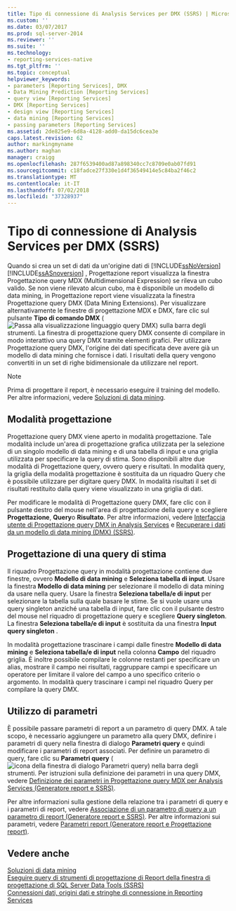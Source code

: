 ```yaml
---
title: Tipo di connessione di Analysis Services per DMX (SSRS) | Microsoft Docs
ms.custom: ''
ms.date: 03/07/2017
ms.prod: sql-server-2014
ms.reviewer: ''
ms.suite: ''
ms.technology:
- reporting-services-native
ms.tgt_pltfrm: ''
ms.topic: conceptual
helpviewer_keywords:
- parameters [Reporting Services], DMX
- Data Mining Prediction [Reporting Services]
- query view [Reporting Services]
- DMX [Reporting Services]
- design view [Reporting Services]
- data mining [Reporting Services]
- passing parameters [Reporting Services]
ms.assetid: 2de825e9-6d8a-4128-add0-da15dc6cea3e
caps.latest.revision: 62
author: markingmyname
ms.author: maghan
manager: craigg
ms.openlocfilehash: 287f6539400ad87a898340cc7c8709e0ab07fd91
ms.sourcegitcommit: c18fadce27f330e1d4f36549414e5c84ba2f46c2
ms.translationtype: MT
ms.contentlocale: it-IT
ms.lasthandoff: 07/02/2018
ms.locfileid: "37328937"
---
```

# <a name="analysis-services-connection-type-for-dmx-ssrs"></a>Tipo di connessione di Analysis Services per DMX (SSRS)
  Quando si crea un set di dati da un'origine dati di [!INCLUDE[ssNoVersion](../../includes/ssnoversion-md.md)] [!INCLUDE[ssASnoversion](../../includes/ssasnoversion-md.md)] , Progettazione report visualizza la finestra Progettazione query MDX (Multidimensional Expression) se rileva un cubo valido. Se non viene rilevato alcun cubo, ma è disponibile un modello di data mining, in Progettazione report viene visualizzata la finestra Progettazione query DMX (Data Mining Extensions). Per visualizzare alternativamente le finestre di progettazione MDX e DMX, fare clic sul pulsante **Tipo di comando DMX** (![Passa alla visualizzazione linguaggio query DMX](../media/rsqdicon-commandtypedmx.gif "Passa alla visualizzazione linguaggio query DMX")) sulla barra degli strumenti. La finestra di progettazione query DMX consente di compilare in modo interattivo una query DMX tramite elementi grafici. Per utilizzare Progettazione query DMX, l'origine dei dati specificata deve avere già un modello di data mining che fornisce i dati. I risultati della query vengono convertiti in un set di righe bidimensionale da utilizzare nel report.  
  
> [!NOTE]  
>  Prima di progettare il report, è necessario eseguire il training del modello. Per altre informazioni, vedere [Soluzioni di data mining](../../analysis-services/data-mining/data-mining-solutions.md).  
  
## <a name="design-mode"></a>Modalità progettazione  
 Progettazione query DMX viene aperto in modalità progettazione. Tale modalità include un'area di progettazione grafica utilizzata per la selezione di un singolo modello di data mining e di una tabella di input e una griglia utilizzata per specificare la query di stima. Sono disponibili altre due modalità di Progettazione query, ovvero query e risultati. In modalità query, la griglia della modalità progettazione è sostituita da un riquadro Query che è possibile utilizzare per digitare query DMX. In modalità risultati il set di risultati restituito dalla query viene visualizzato in una griglia di dati.  
  
 Per modificare le modalità di Progettazione query DMX, fare clic con il pulsante destro del mouse nell'area di progettazione della query e scegliere **Progettazione**, **Query**o **Risultato**. Per altre informazioni, vedere [Interfaccia utente di Progettazione query DMX in Analysis Services](analysis-services-dmx-query-designer-user-interface.md) e [Recuperare i dati da un modello di data mining &#40;DMX&#41; &#40;SSRS&#41;](retrieve-data-from-a-data-mining-model-dmx-ssrs.md).  
  
## <a name="designing-a-prediction-query"></a>Progettazione di una query di stima  
 Il riquadro Progettazione query in modalità progettazione contiene due finestre, ovvero **Modello di data mining** e **Seleziona tabella di input**. Usare la finestra **Modello di data mining** per selezionare il modello di data mining da usare nella query. Usare la finestra **Seleziona tabella/e di input** per selezionare la tabella sulla quale basare le stime. Se si vuole usare una query singleton anziché una tabella di input, fare clic con il pulsante destro del mouse nel riquadro di progettazione query e scegliere **Query singleton**. La finestra **Seleziona tabella/e di input** è sostituita da una finestra **Input query singleton** .  
  
 In modalità progettazione trascinare i campi dalle finestre **Modello di data mining** e **Seleziona tabella/e di input** nella colonna **Campo** del riquadro griglia. È inoltre possibile compilare le colonne restanti per specificare un alias, mostrare il campo nei risultati, raggruppare campi e specificare un operatore per limitare il valore del campo a uno specifico criterio o argomento. In modalità query trascinare i campi nel riquadro Query per compilare la query DMX.  
  
## <a name="using-parameters"></a>Utilizzo di parametri  
 È possibile passare parametri di report a un parametro di query DMX. A tale scopo, è necessario aggiungere un parametro alla query DMX, definire i parametri di query nella finestra di dialogo **Parametri query** e quindi modificare i parametri di report associati. Per definire un parametro di query, fare clic su **Parametri query** (![icona della finestra di dialogo Parametri query](../../analysis-services/media/iconqueryparameter.gif "icona della finestra di dialogo Parametri query")) nella barra degli strumenti. Per istruzioni sulla definizione dei parametri in una query DMX, vedere [Definizione dei parametri in Progettazione query MDX per Analysis Services &#40;Generatore report e SSRS&#41;](define-parameters-in-the-mdx-query-designer-for-analysis-services.md).  
  
 Per altre informazioni sulla gestione della relazione tra i parametri di query e i parametri di report, vedere [Associazione di un parametro di query a un parametro di report &#40;Generatore report e SSRS&#41;](associate-a-query-parameter-with-a-report-parameter-report-builder-and-ssrs.md). Per altre informazioni sui parametri, vedere [Parametri report &#40;Generatore report e Progettazione report&#41;](../report-design/report-parameters-report-builder-and-report-designer.md).  
  
## <a name="see-also"></a>Vedere anche  
 [Soluzioni di data mining](../../analysis-services/data-mining/data-mining-solutions.md)   
 [Eseguire query di strumenti di progettazione di Report della finestra di progettazione di SQL Server Data Tools &#40;SSRS&#41;](query-design-tools-ssrs.md)   
 [Connessioni dati, origini dati e stringhe di connessione in Reporting Services](../data-connections-data-sources-and-connection-strings-in-reporting-services.md)  
  
  
